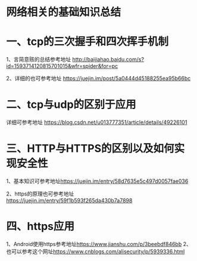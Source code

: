 
网络相关的基础知识总结
========

# 一、tcp的三次握手和四次挥手机制
  1、言简意赅的总结参考地址
  <http://baijiahao.baidu.com/s?id=1593714120815701015&wfr=spider&for=pc>
  
  2、详细的也可参考地址
  <https://juejin.im/post/5a0444d45188255ea95b66bc>
# 二、tcp与udp的区别于应用
  详细可参考地址 <https://blog.csdn.net/u013777351/article/details/49226101>
# 三、HTTP与HTTPS的区别以及如何实现安全性
 1、基本知识可参考地址<https://juejin.im/entry/58d7635e5c497d0057fae036>
 
 2、https的原理也可参考地址<https://juejin.im/entry/59f1b593f265da430b7a7898>
# 四、https应用
 1、Android使用https参考地址<https://www.jianshu.com/p/3beebdf846bb>
 2、也可以参考这个网址<https://www.cnblogs.com/alisecurity/p/5939336.html>
